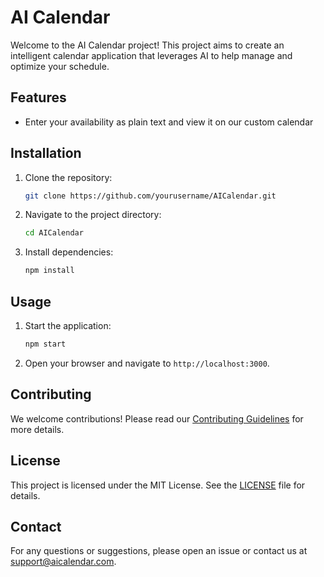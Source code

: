 # AI Calendar

Welcome to the AI Calendar project! This project aims to create an intelligent calendar application that leverages AI to help manage and optimize your schedule.

## Features

- Enter your availability as plain text and view it on our custom calendar

## Installation

1. Clone the repository:
    ```sh
    git clone https://github.com/yourusername/AICalendar.git
    ```
2. Navigate to the project directory:
    ```sh
    cd AICalendar
    ```
3. Install dependencies:
    ```sh
    npm install
    ```

## Usage

1. Start the application:
    ```sh
    npm start
    ```
2. Open your browser and navigate to `http://localhost:3000`.

## Contributing

We welcome contributions! Please read our [Contributing Guidelines](CONTRIBUTING.md) for more details.

## License

This project is licensed under the MIT License. See the [LICENSE](LICENSE) file for details.

## Contact

For any questions or suggestions, please open an issue or contact us at support@aicalendar.com.
